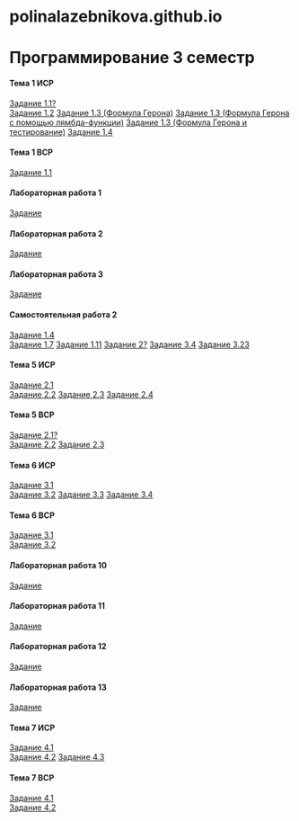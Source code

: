 # polinalazebnikova.github.io
# Программирование 3 семестр
#### Тема 1 ИСР
[Задание 1.1?]()
<br>[Задание 1.2](https://repl.it/@PolinaLazebniko/Tema1-ISR-Zad12)
[Задание 1.3 (Формула Герона)](https://repl.it/@PolinaLazebniko/Geron)
[Задание 1.3 (Формула Герона с помощью лямбда-функции)](https://repl.it/@PolinaLazebniko/Geron-lambda)
[Задание 1.3 (Формула Герона и тестирование)](https://repl.it/@PolinaLazebniko/Geron-assert)
[Задание 1.4]()</br>
#### Тема 1 ВСР
[Задание 1.1]()
#### Лабораторная работа 1
[Задание](https://repl.it/@PolinaLazebniko/Lab1)
#### Лабораторная работа 2
[Задание](https://repl.it/@PolinaLazebniko/Lab2)
#### Лабораторная работа 3
[Задание](https://repl.it/@PolinaLazebniko/Lab3)
#### Самостоятельная работа 2
[Задание 1.4](https://repl.it/@PolinaLazebniko/Zadanie1num4)
<br>[Задание 1.7](https://repl.it/@PolinaLazebniko/Zadanie1num7)
[Задание 1.11](https://repl.it/@PolinaLazebniko/Zadanie1num11)
[Задание 2?]()
[Задание 3.4](https://repl.it/@PolinaLazebniko/Zadanie3num4)
[Задание 3.23](https://repl.it/@PolinaLazebniko/Zadanie3num23)</br>
#### Тема 5 ИСР
[Задание 2.1]()
<br>[Задание 2.2]()
[Задание 2.3]()
[Задание 2.4]()</br>
#### Тема 5 ВСР
[Задание 2.1?]()
<br>[Задание 2.2]()
[Задание 2.3](https://repl.it/@PolinaLazebniko/Tema5-VSR-Zad23)</br>
#### Тема 6 ИСР
[Задание 3.1]()
<br>[Задание 3.2]()
[Задание 3.3]()
[Задание 3.4]()</br>
#### Тема 6 ВСР
[Задание 3.1](https://repl.it/@PolinaLazebniko/Tema6-VSR-Zad31)
<br>[Задание 3.2](https://repl.it/@PolinaLazebniko/Tema6-VSR-Zad32)</br>
#### Лабораторная работа 10
[Задание]()
#### Лабораторная работа 11
[Задание]()
#### Лабораторная работа 12
[Задание]()
#### Лабораторная работа 13
[Задание]()
#### Тема 7 ИСР
[Задание 4.1]()
<br>[Задание 4.2]()
[Задание 4.3]()</br>
#### Тема 7 ВСР
[Задание 4.1]()
<br>[Задание 4.2]()</br>
